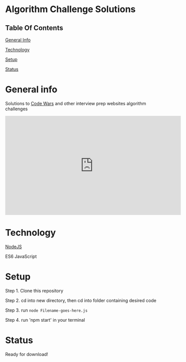 # Algorithm Challenge Solutions

## Table Of Contents

[General Info](#general-info)

[Technology](#technology)

[Setup](#setup)

[Status](#status) 

# General info

Solutions to [Code Wars](https://www.codewars.com) and other interview prep websites algorithm challenges

<iframe width="560" height="315" src="https://www.youtube.com/embed/TWdpnUud9rQ" frameborder="0" allow="accelerometer; autoplay; encrypted-media; gyroscope; picture-in-picture" allowfullscreen></iframe>

# Technology

[NodeJS](https://nodejs.org/en/)

ES6 JavaScript

# Setup

Step 1. Clone this repository

Step 2. cd into new directory, then cd into folder containing desired code 

Step 3. run `node Filename-goes-here.js` 


Step 4. run 'npm start' in your terminal 

# Status

Ready for download!
